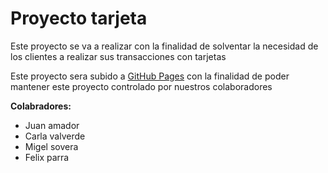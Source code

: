 # Proyecto tarjeta

Este proyecto se va a realizar con la finalidad de solventar la necesidad de los clientes a realizar sus transacciones con tarjetas

Este proyecto sera subido a [GitHub Pages](https://pages.github.com/) con la finalidad de poder mantener este proyecto controlado por nuestros colaboradores

**Colabradores:** 

- Juan amador
- Carla valverde
- Migel sovera
- Felix parra

